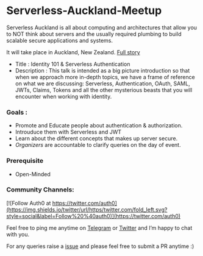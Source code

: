 # Serverless-Auckland-Meetup

Serverless Auckland is all about computing and architectures that allow you to NOT think about servers and the usually required plumbing to build scalable secure applications and systems.

It will take place in Auckland, New Zealand. [Full story](https://www.meetup.com/Serverless-Auckland/events/258553321/)

* Title : Identity 101 & Serverless Authentication 
* Description : This talk is intended as a big picture introduction so that when we approach more in-depth topics, we have a frame of reference on what we are discussing: Serverless, Authentication, OAuth, SAML, JWTs, Claims, Tokens and all the other mysterious beasts that you will encounter when working with identity.

### Goals : 

* Promote and Educate people about authentication & authorization. 
* Introuduce them with Serverless and JWT
* Learn about the different concepts that makes up server secure.  
* *Organizers* are accountable to clarify queries on the day of event. 

### Prerequisite 

* Open-Minded 

### Community Channels: 
[![Follow Auth0 at https://twitter.com/auth0](https://img.shields.io/twitter/url/https/twitter.com/fold_left.svg?style=social&label=Follow%20%40auth0)](https://twitter.com/auth0)

Feel free to ping me anytime on [Telegram](http://telegram.me/rowdymehul) or [Twitter](http://twitter.com/rowdymehul) and I’m happy to chat with you.

For any queries raise a [issue](https://github.com/rowdymehul/Serverless-Auckland-Meetup/issues) and please feel free to submit a PR anytime :)
